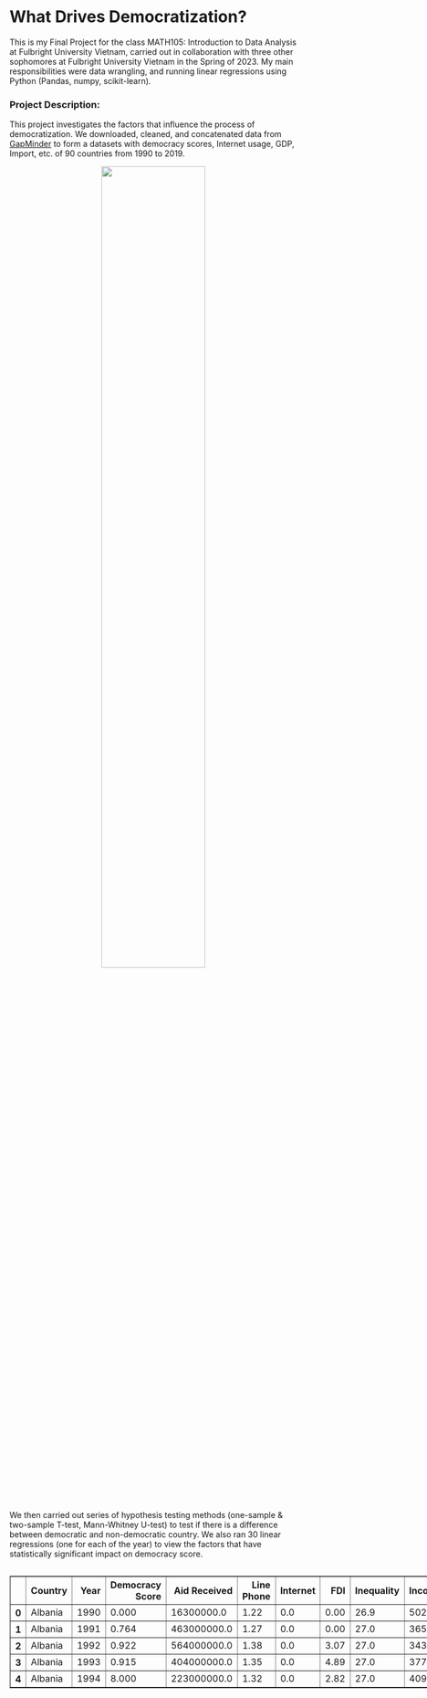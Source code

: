 # What Drives Democratization?

This is my Final Project for the class MATH105: Introduction to Data Analysis at Fulbright University Vietnam, carried out in collaboration with three other sophomores at Fulbright University Vietnam in the Spring of 2023. My main responsibilities were data wrangling, and running linear regressions using Python (Pandas, numpy, scikit-learn).

### Project Description:
This project investigates the factors that influence the process of democratization. We downloaded, cleaned, and concatenated data from [GapMinder](https://www.gapminder.org/) to form a datasets with democracy scores, Internet usage, GDP, Import, etc. of 90 countries from 1990 to 2019. 

<p align="center">
<img src = "MATH105-Illustration\data distribution.png" width = 60% height = 60%>
</p>

We then carried out series of hypothesis testing methods (one-sample & two-sample T-test, Mann-Whitney U-test) to test if there is a difference between democratic and non-democratic country. We also ran 30 linear regressions (one for each of the year) to view the factors that have statistically significant impact on democracy score.


  <div id="df-9d27f077-94e7-455d-a570-e826f5c46fba" class="colab-df-container">
    <div>
<style scoped>
    .dataframe tbody tr th:only-of-type {
        vertical-align: middle;
    }

    .dataframe tbody tr th {
        vertical-align: top;
    }

    .dataframe thead th {
        text-align: right;
    }
</style>
<table border="1" class="dataframe">
  <thead>
    <tr style="text-align: right;">
      <th></th>
      <th>Country</th>
      <th>Year</th>
      <th>Democracy Score</th>
      <th>Aid Received</th>
      <th>Line Phone</th>
      <th>Internet</th>
      <th>FDI</th>
      <th>Inequality</th>
      <th>Income</th>
      <th>GDP</th>
      <th>Import</th>
      <th>Export</th>
      <th>Trade</th>
    </tr>
  </thead>
  <tbody>
    <tr>
      <th>0</th>
      <td>Albania</td>
      <td>1990</td>
      <td>0.000</td>
      <td>16300000.0</td>
      <td>1.22</td>
      <td>0.0</td>
      <td>0.00</td>
      <td>26.9</td>
      <td>5020.0</td>
      <td>5.280000e+09</td>
      <td>24.0</td>
      <td>15.40</td>
      <td>2.080320e+11</td>
    </tr>
    <tr>
      <th>1</th>
      <td>Albania</td>
      <td>1991</td>
      <td>0.764</td>
      <td>463000000.0</td>
      <td>1.27</td>
      <td>0.0</td>
      <td>0.00</td>
      <td>27.0</td>
      <td>3650.0</td>
      <td>3.800000e+09</td>
      <td>28.6</td>
      <td>7.48</td>
      <td>1.371040e+11</td>
    </tr>
    <tr>
      <th>2</th>
      <td>Albania</td>
      <td>1992</td>
      <td>0.922</td>
      <td>564000000.0</td>
      <td>1.38</td>
      <td>0.0</td>
      <td>3.07</td>
      <td>27.0</td>
      <td>3430.0</td>
      <td>3.530000e+09</td>
      <td>96.3</td>
      <td>12.50</td>
      <td>3.840640e+11</td>
    </tr>
    <tr>
      <th>3</th>
      <td>Albania</td>
      <td>1993</td>
      <td>0.915</td>
      <td>404000000.0</td>
      <td>1.35</td>
      <td>0.0</td>
      <td>4.89</td>
      <td>27.0</td>
      <td>3770.0</td>
      <td>3.860000e+09</td>
      <td>64.5</td>
      <td>16.00</td>
      <td>3.107300e+11</td>
    </tr>
    <tr>
      <th>4</th>
      <td>Albania</td>
      <td>1994</td>
      <td>8.000</td>
      <td>223000000.0</td>
      <td>1.32</td>
      <td>0.0</td>
      <td>2.82</td>
      <td>27.0</td>
      <td>4090.0</td>
      <td>4.190000e+09</td>
      <td>41.1</td>
      <td>12.00</td>
      <td>2.224890e+11</td>
    </tr>
  </tbody>
</table>
</div>
    <div class="colab-df-buttons">

  <div class="colab-df-container">
    <button class="colab-df-convert" onclick="convertToInteractive('df-9d27f077-94e7-455d-a570-e826f5c46fba')"
            title="Convert this dataframe to an interactive table."
            style="display:none;">

  <svg xmlns="http://www.w3.org/2000/svg" height="24px" viewBox="0 -960 960 960">
    <path d="M120-120v-720h720v720H120Zm60-500h600v-160H180v160Zm220 220h160v-160H400v160Zm0 220h160v-160H400v160ZM180-400h160v-160H180v160Zm440 0h160v-160H620v160ZM180-180h160v-160H180v160Zm440 0h160v-160H620v160Z"/>
  </svg>
    </button>

  <style>
    .colab-df-container {
      display:flex;
      gap: 12px;
    }

    .colab-df-convert {
      background-color: #E8F0FE;
      border: none;
      border-radius: 50%;
      cursor: pointer;
      display: none;
      fill: #1967D2;
      height: 32px;
      padding: 0 0 0 0;
      width: 32px;
    }

    .colab-df-convert:hover {
      background-color: #E2EBFA;
      box-shadow: 0px 1px 2px rgba(60, 64, 67, 0.3), 0px 1px 3px 1px rgba(60, 64, 67, 0.15);
      fill: #174EA6;
    }

    .colab-df-buttons div {
      margin-bottom: 4px;
    }

    [theme=dark] .colab-df-convert {
      background-color: #3B4455;
      fill: #D2E3FC;
    }

    [theme=dark] .colab-df-convert:hover {
      background-color: #434B5C;
      box-shadow: 0px 1px 3px 1px rgba(0, 0, 0, 0.15);
      filter: drop-shadow(0px 1px 2px rgba(0, 0, 0, 0.3));
      fill: #FFFFFF;
    }
  </style>

    <script>
      const buttonEl =
        document.querySelector('#df-9d27f077-94e7-455d-a570-e826f5c46fba button.colab-df-convert');
      buttonEl.style.display =
        google.colab.kernel.accessAllowed ? 'block' : 'none';

      async function convertToInteractive(key) {
        const element = document.querySelector('#df-9d27f077-94e7-455d-a570-e826f5c46fba');
        const dataTable =
          await google.colab.kernel.invokeFunction('convertToInteractive',
                                                    [key], {});
        if (!dataTable) return;

        const docLinkHtml = 'Like what you see? Visit the ' +
          '<a target="_blank" href=https://colab.research.google.com/notebooks/data_table.ipynb>data table notebook</a>'
          + ' to learn more about interactive tables.';
        element.innerHTML = '';
        dataTable['output_type'] = 'display_data';
        await google.colab.output.renderOutput(dataTable, element);
        const docLink = document.createElement('div');
        docLink.innerHTML = docLinkHtml;
        element.appendChild(docLink);
      }
    </script>
  </div>


<div id="df-aeb7974a-8330-4e98-8c21-5c2bcdec2707">
  <button class="colab-df-quickchart" onclick="quickchart('df-aeb7974a-8330-4e98-8c21-5c2bcdec2707')"
            title="Suggest charts"
            style="display:none;">

<svg xmlns="http://www.w3.org/2000/svg" height="24px"viewBox="0 0 24 24"
     width="24px">
    <g>
        <path d="M19 3H5c-1.1 0-2 .9-2 2v14c0 1.1.9 2 2 2h14c1.1 0 2-.9 2-2V5c0-1.1-.9-2-2-2zM9 17H7v-7h2v7zm4 0h-2V7h2v10zm4 0h-2v-4h2v4z"/>
    </g>
</svg>
  </button>

<style>
  .colab-df-quickchart {
      --bg-color: #E8F0FE;
      --fill-color: #1967D2;
      --hover-bg-color: #E2EBFA;
      --hover-fill-color: #174EA6;
      --disabled-fill-color: #AAA;
      --disabled-bg-color: #DDD;
  }

  [theme=dark] .colab-df-quickchart {
      --bg-color: #3B4455;
      --fill-color: #D2E3FC;
      --hover-bg-color: #434B5C;
      --hover-fill-color: #FFFFFF;
      --disabled-bg-color: #3B4455;
      --disabled-fill-color: #666;
  }

  .colab-df-quickchart {
    background-color: var(--bg-color);
    border: none;
    border-radius: 50%;
    cursor: pointer;
    display: none;
    fill: var(--fill-color);
    height: 32px;
    padding: 0;
    width: 32px;
  }

  .colab-df-quickchart:hover {
    background-color: var(--hover-bg-color);
    box-shadow: 0 1px 2px rgba(60, 64, 67, 0.3), 0 1px 3px 1px rgba(60, 64, 67, 0.15);
    fill: var(--button-hover-fill-color);
  }

  .colab-df-quickchart-complete:disabled,
  .colab-df-quickchart-complete:disabled:hover {
    background-color: var(--disabled-bg-color);
    fill: var(--disabled-fill-color);
    box-shadow: none;
  }

  .colab-df-spinner {
    border: 2px solid var(--fill-color);
    border-color: transparent;
    border-bottom-color: var(--fill-color);
    animation:
      spin 1s steps(1) infinite;
  }

  @keyframes spin {
    0% {
      border-color: transparent;
      border-bottom-color: var(--fill-color);
      border-left-color: var(--fill-color);
    }
    20% {
      border-color: transparent;
      border-left-color: var(--fill-color);
      border-top-color: var(--fill-color);
    }
    30% {
      border-color: transparent;
      border-left-color: var(--fill-color);
      border-top-color: var(--fill-color);
      border-right-color: var(--fill-color);
    }
    40% {
      border-color: transparent;
      border-right-color: var(--fill-color);
      border-top-color: var(--fill-color);
    }
    60% {
      border-color: transparent;
      border-right-color: var(--fill-color);
    }
    80% {
      border-color: transparent;
      border-right-color: var(--fill-color);
      border-bottom-color: var(--fill-color);
    }
    90% {
      border-color: transparent;
      border-bottom-color: var(--fill-color);
    }
  }
</style>

  <script>
    async function quickchart(key) {
      const quickchartButtonEl =
        document.querySelector('#' + key + ' button');
      quickchartButtonEl.disabled = true;  // To prevent multiple clicks.
      quickchartButtonEl.classList.add('colab-df-spinner');
      try {
        const charts = await google.colab.kernel.invokeFunction(
            'suggestCharts', [key], {});
      } catch (error) {
        console.error('Error during call to suggestCharts:', error);
      }
      quickchartButtonEl.classList.remove('colab-df-spinner');
      quickchartButtonEl.classList.add('colab-df-quickchart-complete');
    }
    (() => {
      let quickchartButtonEl =
        document.querySelector('#df-aeb7974a-8330-4e98-8c21-5c2bcdec2707 button');
      quickchartButtonEl.style.display =
        google.colab.kernel.accessAllowed ? 'block' : 'none';
    })();
  </script>
</div>

    </div>
  </div>


 We found that use of Internet and line phone, along with inequality are the three statistically significant factors influencing democratization.






